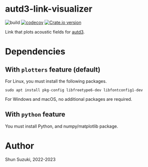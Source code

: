 # autd3-link-visualizer

![build](https://github.com/shinolab/autd3-link-visualizer/workflows/build/badge.svg)
[![codecov](https://codecov.io/gh/shinolab/autd3-link-visualizer/graph/badge.svg)](https://codecov.io/gh/shinolab/autd3-link-visualizer)
[![Crate.io version](https://img.shields.io/crates/v/autd3-link-visualizer)](https://crates.io/crates/autd3-link-visualizer)

Link that plots acoustic fields for [autd3](https://github.com/shinolab/autd3-rs).

# Dependencies

## With `plotters` feature (default)

For Linux, you must install the following packages.

```
sudo apt install pkg-config libfreetype6-dev libfontconfig1-dev
```

For Windows and macOS, no additional packages are required.

## With `python` feature

You must install Python, and numpy/matplotlib package.

# Author

Shun Suzuki, 2022-2023
